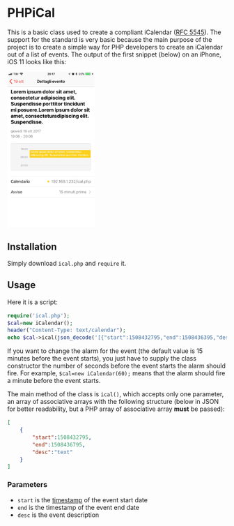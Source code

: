 # PHPiCal
This is a basic class used to create a compliant iCalendar ([RFC 5545](http://tools.ietf.org/html/rfc5545)). The support for the standard is very basic because the main purpose of the project is to create a simple way for PHP developers to create an iCalendar out of a list of events. The output of the first snippet (below) on an iPhone, iOS 11 looks like this:


<img alt="Screenshot" src="screen.jpg" width=200>

## Installation
Simply download `ical.php` and `require` it.
## Usage
Here it is a script:
```php
require('ical.php');
$cal=new iCalendar();
header("Content-Type: text/calendar");
echo $cal->ical(json_decode('[{"start":1508432795,"end":1508436395,"desc":"Lorem ipsum dolor sit amet, consectetur adipiscing elit. Suspendisse porttitor tincidunt mi posuere.Lorem ipsum dolor sit amet, consectetur adipiscing elit. Suspendisse."}]',true));
```
If you want to change the alarm for the event (the default value is 15 minutes before the event starts), you just have to supply the class constructor the number of seconds before the event starts the alarm should fire.
For example, `$cal=new iCalendar(60);` means that the alarm should fire a minute before the event starts.

The main method of the class is `ical()`, which accepts only one parameter, an array of associative arrays with the following structure (below in JSON for better readability, but a PHP array of associative array **must** be passed):
```json
[
    {
        "start":1508432795,
        "end":1508436795,
        "desc":"text"
    }
]
```
### Parameters
* `start` is the [timestamp](https://en.wikipedia.org/wiki/Unix_time) of the event start date
* `end` is the timestamp of the event end date
* `desc` is the event description
